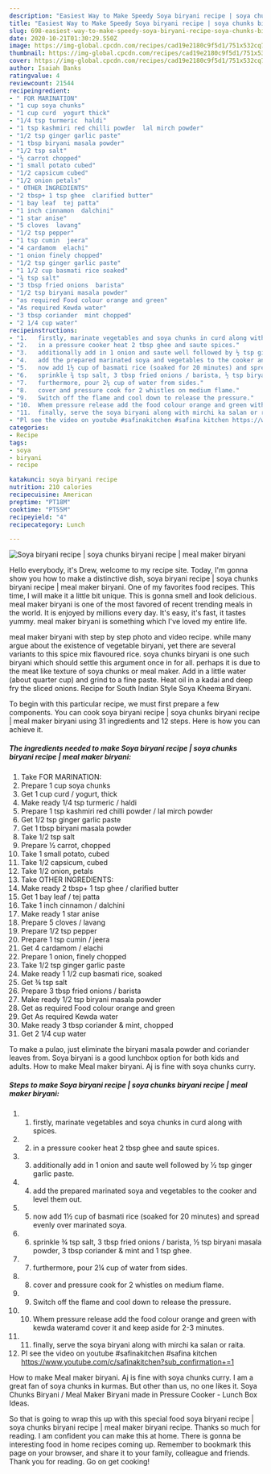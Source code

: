 ```yaml
---
description: "Easiest Way to Make Speedy Soya biryani recipe | soya chunks biryani recipe | meal maker biryani"
title: "Easiest Way to Make Speedy Soya biryani recipe | soya chunks biryani recipe | meal maker biryani"
slug: 698-easiest-way-to-make-speedy-soya-biryani-recipe-soya-chunks-biryani-recipe-meal-maker-biryani
date: 2020-10-21T01:30:29.550Z
image: https://img-global.cpcdn.com/recipes/cad19e2180c9f5d1/751x532cq70/soya-biryani-recipe-soya-chunks-biryani-recipe-meal-maker-biryani-recipe-main-photo.jpg
thumbnail: https://img-global.cpcdn.com/recipes/cad19e2180c9f5d1/751x532cq70/soya-biryani-recipe-soya-chunks-biryani-recipe-meal-maker-biryani-recipe-main-photo.jpg
cover: https://img-global.cpcdn.com/recipes/cad19e2180c9f5d1/751x532cq70/soya-biryani-recipe-soya-chunks-biryani-recipe-meal-maker-biryani-recipe-main-photo.jpg
author: Isaiah Banks
ratingvalue: 4
reviewcount: 21544
recipeingredient:
- " FOR MARINATION"
- "1 cup soya chunks"
- "1 cup curd  yogurt thick"
- "1/4 tsp turmeric  haldi"
- "1 tsp kashmiri red chilli powder  lal mirch powder"
- "1/2 tsp ginger garlic paste"
- "1 tbsp biryani masala powder"
- "1/2 tsp salt"
- "½ carrot chopped"
- "1 small potato cubed"
- "1/2 capsicum cubed"
- "1/2 onion petals"
- " OTHER INGREDIENTS"
- "2 tbsp+ 1 tsp ghee  clarified butter"
- "1 bay leaf  tej patta"
- "1 inch cinnamon  dalchini"
- "1 star anise"
- "5 cloves  lavang"
- "1/2 tsp pepper"
- "1 tsp cumin  jeera"
- "4 cardamom  elachi"
- "1 onion finely chopped"
- "1/2 tsp ginger garlic paste"
- "1 1/2 cup basmati rice soaked"
- "¾ tsp salt"
- "3 tbsp fried onions  barista"
- "1/2 tsp biryani masala powder"
- "as required Food colour orange and green"
- "As required Kewda water"
- "3 tbsp coriander  mint chopped"
- "2 1/4 cup water"
recipeinstructions:
- "1.	firstly, marinate vegetables and soya chunks in curd along with spices."
- "2.	in a pressure cooker heat 2 tbsp ghee and saute spices."
- "3.	additionally add in 1 onion and saute well followed by ½ tsp ginger garlic paste."
- "4.	add the prepared marinated soya and vegetables to the cooker and level them out."
- "5.	now add 1½ cup of basmati rice (soaked for 20 minutes) and spread evenly over marinated soya."
- "6.	sprinkle ¾ tsp salt, 3 tbsp fried onions / barista, ½ tsp biryani masala powder, 3 tbsp coriander &amp; mint and 1 tsp ghee."
- "7.	furthermore, pour 2¼ cup of water from sides."
- "8.	cover and pressure cook for 2 whistles on medium flame."
- "9.	Switch off the flame and cool down to release the pressure."
- "10.	Whem pressure release add the food colour orange and green with kewda wateramd cover it and keep aside for 2-3 minutes."
- "11.	finally, serve the soya biryani along with mirchi ka salan or raita."
- "Pl see the video on youtube #safinakitchen #safina kitchen https://www.youtube.com/c/safinakitchen?sub_confirmation+=1"
categories:
- Recipe
tags:
- soya
- biryani
- recipe

katakunci: soya biryani recipe 
nutrition: 210 calories
recipecuisine: American
preptime: "PT18M"
cooktime: "PT55M"
recipeyield: "4"
recipecategory: Lunch

---
```



![Soya biryani recipe | soya chunks biryani recipe | meal maker biryani](https://img-global.cpcdn.com/recipes/cad19e2180c9f5d1/751x532cq70/soya-biryani-recipe-soya-chunks-biryani-recipe-meal-maker-biryani-recipe-main-photo.jpg)

Hello everybody, it's Drew, welcome to my recipe site. Today, I'm gonna show you how to make a distinctive dish, soya biryani recipe | soya chunks biryani recipe | meal maker biryani. One of my favorites food recipes. This time, I will make it a little bit unique. This is gonna smell and look delicious.
 meal maker biryani is one of the most favored of recent trending meals in the world. It is enjoyed by millions every day. It's easy, it's fast, it tastes yummy.  meal maker biryani is something which I've loved my entire life.

meal maker biryani with step by step photo and video recipe. while many argue about the existence of vegetable biryani, yet there are several variants to this spice mix flavoured rice. soya chunks biryani is one such biryani which should settle this argument once in for all. perhaps it is due to the meat like texture of soya chunks or meal maker. Add in a little water (about quarter cup) and grind to a fine paste. Heat oil in a kadai and deep fry the sliced onions. Recipe for South Indian Style Soya Kheema Biryani.


To begin with this particular recipe, we must first prepare a few components. You can cook soya biryani recipe | soya chunks biryani recipe | meal maker biryani using 31 ingredients and 12 steps. Here is how you can achieve it.

<!--inarticleads1-->

##### The ingredients needed to make Soya biryani recipe | soya chunks biryani recipe | meal maker biryani:

1. Take  FOR MARINATION:
1. Prepare 1 cup soya chunks
1. Get 1 cup curd / yogurt, thick
1. Make ready 1/4 tsp turmeric / haldi
1. Prepare 1 tsp kashmiri red chilli powder / lal mirch powder
1. Get 1/2 tsp ginger garlic paste
1. Get 1 tbsp biryani masala powder
1. Take 1/2 tsp salt
1. Prepare ½ carrot, chopped
1. Take 1 small potato, cubed
1. Take 1/2 capsicum, cubed
1. Take 1/2 onion, petals
1. Take  OTHER INGREDIENTS:
1. Make ready 2 tbsp+ 1 tsp ghee / clarified butter
1. Get 1 bay leaf / tej patta
1. Take 1 inch cinnamon / dalchini
1. Make ready 1 star anise
1. Prepare 5 cloves / lavang
1. Prepare 1/2 tsp pepper
1. Prepare 1 tsp cumin / jeera
1. Get 4 cardamom / elachi
1. Prepare 1 onion, finely chopped
1. Take 1/2 tsp ginger garlic paste
1. Make ready 1 1/2 cup basmati rice, soaked
1. Get ¾ tsp salt
1. Prepare 3 tbsp fried onions / barista
1. Make ready 1/2 tsp biryani masala powder
1. Get as required Food colour orange and green
1. Get As required Kewda water
1. Make ready 3 tbsp coriander &amp; mint, chopped
1. Get 2 1/4 cup water


To make a pulao, just eliminate the biryani masala powder and coriander leaves from. Soya biryani is a good lunchbox option for both kids and adults. How to make Meal maker biryani. Aj is fine with soya chunks curry. 

<!--inarticleads2-->

##### Steps to make Soya biryani recipe | soya chunks biryani recipe | meal maker biryani:

1. 1.	firstly, marinate vegetables and soya chunks in curd along with spices.
1. 2.	in a pressure cooker heat 2 tbsp ghee and saute spices.
1. 3.	additionally add in 1 onion and saute well followed by ½ tsp ginger garlic paste.
1. 4.	add the prepared marinated soya and vegetables to the cooker and level them out.
1. 5.	now add 1½ cup of basmati rice (soaked for 20 minutes) and spread evenly over marinated soya.
1. 6.	sprinkle ¾ tsp salt, 3 tbsp fried onions / barista, ½ tsp biryani masala powder, 3 tbsp coriander &amp; mint and 1 tsp ghee.
1. 7.	furthermore, pour 2¼ cup of water from sides.
1. 8.	cover and pressure cook for 2 whistles on medium flame.
1. 9.	Switch off the flame and cool down to release the pressure.
1. 10.	Whem pressure release add the food colour orange and green with kewda wateramd cover it and keep aside for 2-3 minutes.
1. 11.	finally, serve the soya biryani along with mirchi ka salan or raita.
1. Pl see the video on youtube #safinakitchen #safina kitchen https://www.youtube.com/c/safinakitchen?sub_confirmation+=1


How to make Meal maker biryani. Aj is fine with soya chunks curry. I am a great fan of soya chunks in kurmas. But other than us, no one likes it. Soya Chunks Biryani / Meal Maker Biryani made in Pressure Cooker - Lunch Box Ideas. 

So that is going to wrap this up with this special food soya biryani recipe | soya chunks biryani recipe | meal maker biryani recipe. Thanks so much for reading. I am confident you can make this at home. There is gonna be interesting food in home recipes coming up. Remember to bookmark this page on your browser, and share it to your family, colleague and friends. Thank you for reading. Go on get cooking!
